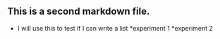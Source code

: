 ## This is a second markdown file.
* I will use this to test if I can write a list
*experiment 1
*experiment 2
